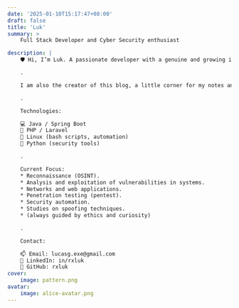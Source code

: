 ```yaml
---
date: '2025-01-10T15:17:47+08:00'
draft: false
title: 'Luk'
summary: >
    Full Stack Developer and Cyber Security enthusiast

description: |
    🛡️ Hi, I’m Luk. A passionate developer with a genuine and growing interest in offensive cybersecurity, malware analysis, networks, servers, intrusion, and automation.  

    .

    I am also the creator of this blog, a little corner for my notes and studies, Dragon Shell. The idea is for it to be a technical blog where I will be sharing and recording my studies and experiences in the ethical hacking world.  

    .

    Technologies:  

    💻 Java / Spring Boot  
    🐘 PHP / Laravel  
    🐧 Linux (bash scripts, automation)  
    🐍 Python (security tools)

    .

    Current Focus: 
    * Reconnaissance (OSINT).
    * Analysis and exploitation of vulnerabilities in systems.
    * Networks and web applications.
    * Penetration testing (pentest).
    * Security automation.
    * Studies on spoofing techniques.
    * (always guided by ethics and curiosity)

    .

    Contact:

    📫 Email: lucasg.exe@gmail.com  
    🔗 LinkedIn: in/rxluk  
    🐙 GitHub: rxluk
cover:
    image: pattern.png
avatar:
    image: alice-avatar.png
---
```

